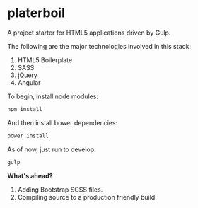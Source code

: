 # platerboil
A project starter for HTML5 applications driven by Gulp.

The following are the major technologies involved in this stack:
1. HTML5 Boilerplate
2. SASS
3. jQuery
4. Angular

To begin, install node modules:
```bash
npm install
```

And then install bower dependencies:
```bash
bower install
```

As of now, just run to develop:
```bash
gulp
```

__What's ahead?__

1. Adding Bootstrap SCSS files.
2. Compiling source to a production friendly build.
